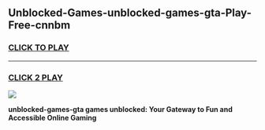 
## Unblocked-Games-unblocked-games-gta-Play-Free-cnnbm
<h3>
<a href="https://premium76.site?title=unblocked-games-gta&ref=18A">CLICK TO PLAY</a></h3>
<hr>

<h3>
<a href="https://premium76.site?title=unblocked-games-gta&ref=18A">CLICK 2 PLAY</a>
  
</h3>

<a href="https://premium76.site?title=unblocked-games-gta&ref=18A"><img src="https://clearcache.store/games.png"></a>


**unblocked-games-gta games unblocked: Your Gateway to Fun and Accessible Online Gaming**
